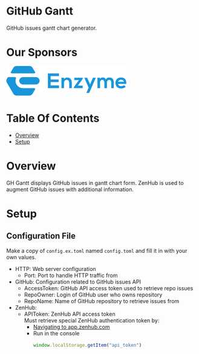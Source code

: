 # GitHub Gantt
GitHub issues gantt chart generator.  

# Our Sponsors
[![Enzyme Logo](img/enzyme_logo_blue.svg)](https://www.enzyme.com/)  

# Table Of Contents
- [Overview](#overview)
- [Setup](#setup)

# Overview
GH Gantt displays GitHub issues in gantt chart form. ZenHub is used to augment 
GitHub issues with additional information.

# Setup
## Configuration File
Make a copy of `config.ex.toml` named `config.toml` and fill it in with your 
own values.  

- HTTP: Web server configuration
	- Port: Port to handle HTTP traffic from
- GitHub: Configuration related to GitHub issues API
	- AccessToken: GitHub API access token used to retrieve repo issues
	- RepoOwner: Login of GitHub user who owns repository
	- RepoName: Name of GitHub repository to retrieve issues from
- ZenHub:
	- APIToken: ZenHub API access token  
	            Must retrieve special ZenHub authentication token by:  
		- [Navigating to app.zenhub.com](https://app.zenhub.com)  
		- Run in the console  
		  ```js
		  window.localStorage.getItem("api_token")
		  ```
